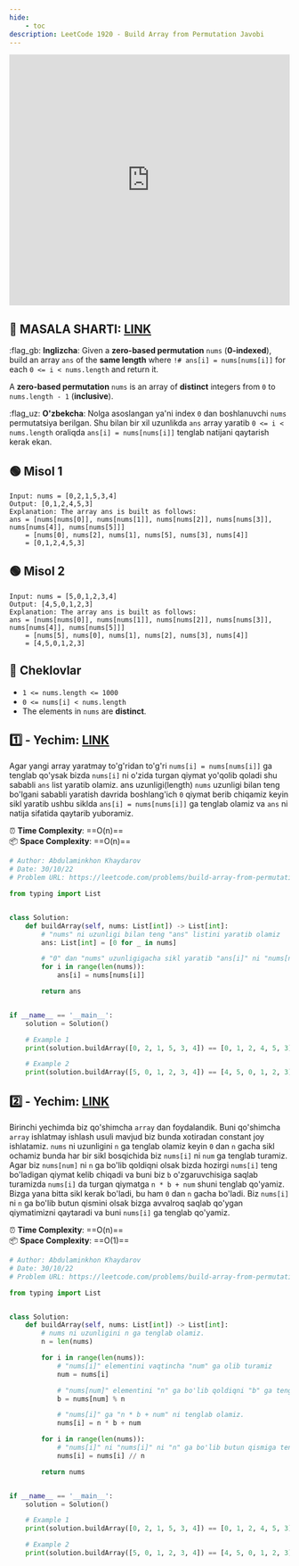 ```yaml
---
hide:
    - toc
description: LeetCode 1920 - Build Array from Permutation Javobi
---
```


<iframe width="100%" height="450em" src="https://www.youtube.com/embed/fmTZQd9hwBA" title="LeetCode 1920 - masala. Build Array from Permutation" frameborder="0" allow="accelerometer; autoplay; clipboard-write; encrypted-media; gyroscope; picture-in-picture" allowfullscreen></iframe>

## :memo: **MASALA SHARTI:** [LINK](https://leetcode.com/problems/build-array-from-permutation/)

:flag_gb: **Inglizcha**: Given a **zero-based permutation** `nums` (**0-indexed**), build an array `ans` of the **same length** where `!# ans[i] = nums[nums[i]]` for each `0 <= i < nums.length` and return it.

A **zero-based permutation** `nums` is an array of **distinct** integers from `0` to `nums.length - 1` (**inclusive**).

:flag_uz: **O'zbekcha**: Nolga asoslangan ya'ni index `0` dan boshlanuvchi `nums` permutatsiya berilgan. Shu bilan bir xil uzunlikda `ans` array yaratib `0 <= i < nums.length` oraliqda `ans[i] = nums[nums[i]]` tenglab natijani qaytarish kerak ekan.

## :green_circle: **Misol 1**

```shell
Input: nums = [0,2,1,5,3,4]
Output: [0,1,2,4,5,3]
Explanation: The array ans is built as follows: 
ans = [nums[nums[0]], nums[nums[1]], nums[nums[2]], nums[nums[3]], nums[nums[4]], nums[nums[5]]]
    = [nums[0], nums[2], nums[1], nums[5], nums[3], nums[4]]
    = [0,1,2,4,5,3]
```

## :green_circle: **Misol 2**

```shell
Input: nums = [5,0,1,2,3,4]
Output: [4,5,0,1,2,3]
Explanation: The array ans is built as follows:
ans = [nums[nums[0]], nums[nums[1]], nums[nums[2]], nums[nums[3]], nums[nums[4]], nums[nums[5]]]
    = [nums[5], nums[0], nums[1], nums[2], nums[3], nums[4]]
    = [4,5,0,1,2,3]
```

## :red_circle: **Cheklovlar**

- `1 <= nums.length <= 1000`
- `0 <= nums[i] < nums.length`
- The elements in `nums` are **distinct**.

## :one: **- Yechim**: [LINK](https://github.com/webdastur/leetcode/blob/main/array/easy/leetcode1920_1.py)

Agar yangi array yaratmay to'g'ridan to'g'ri `nums[i] = nums[nums[i]]` ga tenglab qo'ysak bizda `nums[i]` ni o'zida turgan qiymat yo'qolib qoladi shu sababli `ans` list yaratib olamiz. ans uzunligi(length) `nums` uzunligi bilan teng bo'lgani sababli yaratish davrida boshlang'ich `0` qiymat berib chiqamiz keyin sikl yaratib ushbu siklda `ans[i] = nums[nums[i]]` ga tenglab olamiz va `ans` ni natija sifatida qaytarib yuboramiz.

:alarm_clock: **Time Complexity**: ==O(n)== <br>
:package: **Space Complexity**: ==O(n)==

```python
# Author: Abdulaminkhon Khaydarov
# Date: 30/10/22 
# Problem URL: https://leetcode.com/problems/build-array-from-permutation/

from typing import List


class Solution:
    def buildArray(self, nums: List[int]) -> List[int]:
        # "nums" ni uzunligi bilan teng "ans" listini yaratib olamiz
        ans: List[int] = [0 for _ in nums]

        # "0" dan "nums" uzunligigacha sikl yaratib "ans[i]" ni "nums[nums[i]]" ga tenglab chiqamiz.
        for i in range(len(nums)):
            ans[i] = nums[nums[i]]

        return ans


if __name__ == '__main__':
    solution = Solution()

    # Example 1
    print(solution.buildArray([0, 2, 1, 5, 3, 4]) == [0, 1, 2, 4, 5, 3])

    # Example 2
    print(solution.buildArray([5, 0, 1, 2, 3, 4]) == [4, 5, 0, 1, 2, 3])
```

## :two: **- Yechim**: [LINK](https://github.com/webdastur/leetcode/blob/main/array/easy/leetcode1920_2.py)

Birinchi yechimda biz qo'shimcha `array` dan foydalandik. Buni qo'shimcha `array` ishlatmay ishlash usuli mavjud biz bunda xotiradan constant joy ishlatamiz. `nums` ni uzunligini `n` ga tenglab olamiz keyin `0` dan `n` gacha sikl ochamiz bunda har bir sikl bosqichida biz `nums[i]` ni `num` ga tenglab turamiz. Agar biz `nums[num]` ni `n` ga bo'lib qoldiqni olsak bizda hozirgi `nums[i]` teng bo'ladigan qiymat kelib chiqadi va buni biz `b` o'zgaruvchisiga saqlab turamizda `nums[i]` da turgan qiymatga  `n * b + num` shuni tenglab qo'yamiz. Bizga yana bitta sikl kerak bo'ladi, bu ham `0` dan `n` gacha bo'ladi. Biz `nums[i]` ni `n` ga bo'lib butun qismini olsak bizga avvalroq saqlab qo'ygan qiymatimizni qaytaradi va buni `nums[i]` ga tenglab qo'yamiz.

:alarm_clock: **Time Complexity**: ==O(n)== <br>
:package: **Space Complexity**: ==O(1)==

```python
# Author: Abdulaminkhon Khaydarov
# Date: 30/10/22 
# Problem URL: https://leetcode.com/problems/build-array-from-permutation/

from typing import List


class Solution:
    def buildArray(self, nums: List[int]) -> List[int]:
        # nums ni uzunligini n ga tenglab olamiz.
        n = len(nums)

        for i in range(len(nums)):
            # "nums[i]" elementini vaqtincha "num" ga olib turamiz
            num = nums[i]

            # "nums[num]" elementini "n" ga bo'lib qoldiqni "b" ga tenglab turamiz.
            b = nums[num] % n

            # "nums[i]" ga "n * b + num" ni tenglab olamiz.
            nums[i] = n * b + num

        for i in range(len(nums)):
            # "nums[i]" ni "nums[i]" ni "n" ga bo'lib butun qismiga tenglab olamiz.
            nums[i] = nums[i] // n

        return nums


if __name__ == '__main__':
    solution = Solution()

    # Example 1
    print(solution.buildArray([0, 2, 1, 5, 3, 4]) == [0, 1, 2, 4, 5, 3])

    # Example 2
    print(solution.buildArray([5, 0, 1, 2, 3, 4]) == [4, 5, 0, 1, 2, 3])
```